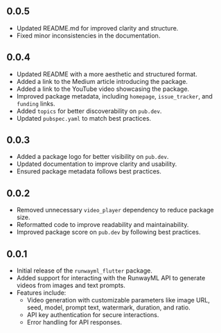 ## 0.0.5

- Updated README.md for improved clarity and structure.
- Fixed minor inconsistencies in the documentation.

## 0.0.4

- Updated README with a more aesthetic and structured format.
- Added a link to the Medium article introducing the package.
- Added a link to the YouTube video showcasing the package.
- Improved package metadata, including `homepage`, `issue_tracker`, and `funding` links.
- Added `topics` for better discoverability on `pub.dev`.
- Updated `pubspec.yaml` to match best practices.

## 0.0.3

- Added a package logo for better visibility on `pub.dev`.
- Updated documentation to improve clarity and usability.
- Ensured package metadata follows best practices.

## 0.0.2

- Removed unnecessary `video_player` dependency to reduce package size.
- Reformatted code to improve readability and maintainability.
- Improved package score on `pub.dev` by following best practices.

## 0.0.1

- Initial release of the `runwayml_flutter` package.
- Added support for interacting with the RunwayML API to generate videos from images and text prompts.
- Features include:
  - Video generation with customizable parameters like image URL, seed, model, prompt text, watermark, duration, and ratio.
  - API key authentication for secure interactions.
  - Error handling for API responses.

